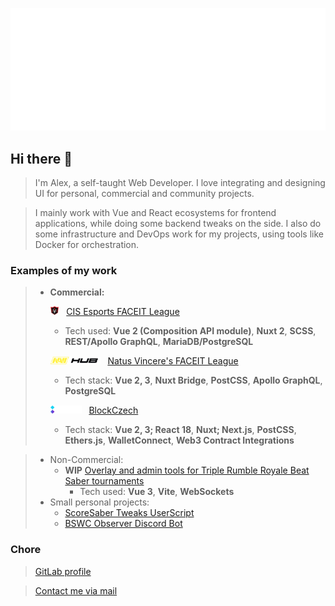 ![Metrics](/github-metrics.svg)

## Hi there 👋
> I'm Alex, a self-taught Web Developer. I love integrating and designing UI for personal, commercial and community projects.

> I mainly work with Vue and React ecosystems for frontend applications, while doing some backend tweaks on the side. I also do some infrastructure and DevOps work for my projects, using tools like Docker for orchestration.

### Examples of my work
> - **Commercial:**
>
>   <img src="./assets/cis-shield.png" alt="CIS Esports" height="14"/>&nbsp;&nbsp;&nbsp;[CIS Esports FACEIT League](https://cisesports.com)
>
>   - Tech used: **Vue 2 (Composition API module)**, **Nuxt 2**, **SCSS**, **REST/Apollo GraphQL**, **MariaDB/PostgreSQL**
>
>   <img src="./assets/navi-flat.svg" alt="NAVINATION Hub" width="80"/>&nbsp;&nbsp;&nbsp;[Natus Vincere's FACEIT League](https://hub.navi.gg)
>
>   - Tech stack: **Vue 2, 3**, **Nuxt Bridge**, **PostCSS**, **Apollo GraphQL**, **PostgreSQL**
>
>   <img src="./assets/blockczech.png" alt="Blockczech" width="50"/>&nbsp;&nbsp;&nbsp;[BlockCzech](https://blockczech.io/)
>
>   - Tech stack: **Vue 2, 3; React 18**, **Nuxt; Next.js**, **PostCSS**, **Ethers.js**, **WalletConnect**, **Web3 Contract Integrations**

> - Non-Commercial:
>   - **WIP** [Overlay and admin tools for Triple Rumble Royale Beat Saber tournaments](https://discord.gg/9fcutjAggV 
)
>       - Tech used: **Vue 3**, **Vite**, **WebSockets**
> - Small personal projects: 
>   - [ScoreSaber Tweaks UserScript](https://gitlab.com/flameflick/scoresaber-tweaks)
>   - [BSWC Observer Discord Bot](https://gitlab.com/flameflick/bswc-observer)

### Chore
> [GitLab profile](https://gitlab.com/flameflick)

> [Contact me via mail](mailto:flameflick@pm.me)
